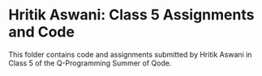 # Hritik Aswani: Class 5 Assignments and Code
This folder contains code and assignments submitted by Hritik Aswani in Class 5 of the Q-Programming Summer of Qode.